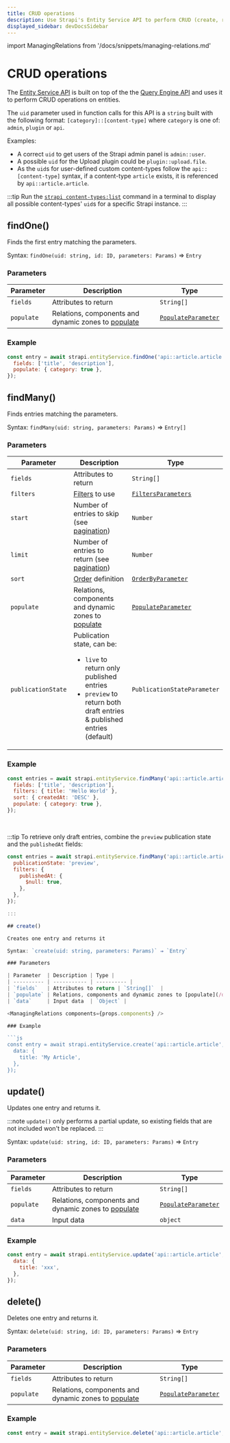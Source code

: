 ```yaml
---
title: CRUD operations
description: Use Strapi's Entity Service API to perform CRUD (create, read, update, delete) operations on your content.
displayed_sidebar: devDocsSidebar
---
```

import ManagingRelations from '/docs/snippets/managing-relations.md'

# CRUD operations

The [Entity Service API](/dev-docs/api/entity-service) is built on top of the the [Query Engine API](/dev-docs/api/query-engine) and uses it to perform CRUD operations on entities.


The `uid` parameter used in function calls for this API is a `string` built with the following format: `[category]::[content-type]` where `category` is one of: `admin`, `plugin` or `api`.

Examples:
- A correct `uid` to get users of the Strapi admin panel is `admin::user`.
- A possible `uid` for the Upload plugin could be `plugin::upload.file`.
- As the `uid`s for user-defined custom content-types follow the `api::[content-type]` syntax, if a content-type `article` exists, it is referenced by `api::article.article`.

:::tip
Run the [`strapi content-types:list`](/dev-docs/cli#strapi-content-types-list) command in a terminal to display all possible content-types' `uid`s for a specific Strapi instance.
:::

## findOne()

Finds the first entry matching the parameters.

Syntax: `findOne(uid: string, id: ID, parameters: Params)` ⇒ `Entry`

### Parameters

| Parameter  | Description | Type |
| ---------- | --------------- | --------------- |
| `fields`   | Attributes to return | `String[]`  |
| `populate` | Relations, components and dynamic zones to [populate](/dev-docs/api/entity-service/populate) | [`PopulateParameter`](/dev-docs/api/entity-service/populate) |

### Example

```js
const entry = await strapi.entityService.findOne('api::article.article', 1, {
  fields: ['title', 'description'],
  populate: { category: true },
});
```

## findMany()

Finds entries matching the parameters.

Syntax: `findMany(uid: string, parameters: Params)` ⇒ `Entry[]`

### Parameters

| Parameter   | Description | Type   |
| ----------- | ------ | -------------- |
| `fields`  | Attributes to return   | `String[]`  |
| `filters` | [Filters](/dev-docs/api/entity-service/filter) to use   | [`FiltersParameters`](/dev-docs/api/entity-service/filter)             |
| `start`   | Number of entries to skip (see [pagination](/dev-docs/api/entity-service/order-pagination#pagination))   | `Number`  |
| `limit`   | Number of entries to return (see [pagination](/dev-docs/api/entity-service/order-pagination#pagination)) | `Number`  |
| `sort`   | [Order](/dev-docs/api/entity-service/order-pagination) definition  | [`OrderByParameter`](/dev-docs/api/entity-service/order-pagination) |
| `populate`  | Relations, components and dynamic zones to [populate](/dev-docs/api/entity-service/populate)  | [`PopulateParameter`](/dev-docs/api/entity-service/populate)         |
| `publicationState` | Publication state, can be:<ul><li>`live` to return only published entries</li><li>`preview` to return both draft entries & published entries (default)</li></ul>   | `PublicationStateParameter`  |

### Example

```js
const entries = await strapi.entityService.findMany('api::article.article', {
  fields: ['title', 'description'],
  filters: { title: 'Hello World' },
  sort: { createdAt: 'DESC' },
  populate: { category: true },
});
```

<br/>

:::tip
To retrieve only draft entries, combine the `preview` publication state and the `publishedAt` fields:

```js
const entries = await strapi.entityService.findMany('api::article.article', {
  publicationState: 'preview',
  filters: {
    publishedAt: {
      $null: true,
    },
  },
});

:::

## create()

Creates one entry and returns it

Syntax: `create(uid: string, parameters: Params)` ⇒ `Entry`

### Parameters

| Parameter  | Description | Type |
| ---------- | ----------- | ---------- |
| `fields`   | Attributes to return | `String[]`  |
| `populate` | Relations, components and dynamic zones to [populate](/dev-docs/api/entity-service/populate) | [`PopulateParameter`](/dev-docs/api/entity-service/populate) |
| `data`     | Input data  | `Object` |

<ManagingRelations components={props.components} />

### Example

```js
const entry = await strapi.entityService.create('api::article.article', {
  data: {
    title: 'My Article',
  },
});
```

## update()

Updates one entry and returns it.

:::note
`update()` only performs a partial update, so existing fields that are not included won't be replaced.
:::

Syntax: `update(uid: string, id: ID, parameters: Params)` ⇒ `Entry`

<ManagingRelations components={props.components} />

### Parameters

| Parameter  | Description | Type |
| ---------- | ------------- | ---------- |
| `fields`   | Attributes to return | `String[]`  |
| `populate` | Relations, components and dynamic zones to [populate](/dev-docs/api/entity-service/populate) | [`PopulateParameter`](/dev-docs/api/entity-service/populate) |
| `data`     | Input data  | `object`  |

### Example

```js
const entry = await strapi.entityService.update('api::article.article', 1, {
  data: {
    title: 'xxx',
  },
});
```

## delete()

Deletes one entry and returns it.

Syntax: `delete(uid: string, id: ID, parameters: Params)` ⇒ `Entry`

### Parameters

| Parameter  | Description | Type |
| ---------- | --------- | -------- |
| `fields`   | Attributes to return | `String[]`  |
| `populate` | Relations, components and dynamic zones to [populate](/dev-docs/api/entity-service/populate) | [`PopulateParameter`](/dev-docs/api/entity-service/populate) |

### Example

```js
const entry = await strapi.entityService.delete('api::article.article', 1);
```
